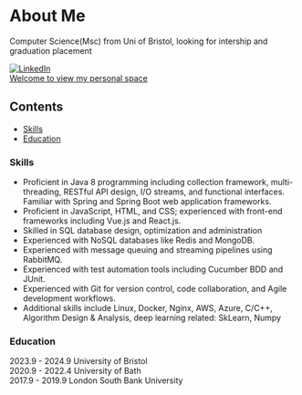 # About Me

Computer Science(Msc) from Uni of Bristol, looking for intership and graduation placement

<!-- PROJECT SHIELDS -->

[![LinkedIn][linkedin-shield]][linkedin-url]
<br>
<a href="https://cn.ronghey.com">Welcome to view my personal space</a>
 
## Contents

- [Skills](#skills)
- [Education](#education)


### Skills
- Proficient in Java 8 programming including collection framework, multi-threading, RESTful API design, I/O streams, and functional interfaces. Familiar with Spring and Spring Boot web application frameworks.
- Proficient in JavaScript, HTML, and CSS; experienced with front-end frameworks including Vue.js and React.js.
- Skilled in SQL database design, optimization and administration 
- Experienced with NoSQL databases like Redis and MongoDB. 
- Experienced with message queuing and streaming pipelines using RabbitMQ. 
- Experienced with test automation tools including Cucumber BDD and JUnit. 
- Experienced with Git for version control, code collaboration, and Agile development workflows.
- Additional skills include Linux, Docker, Nginx, AWS, Azure,  C/C++, Algorithm Design & Analysis, deep learning related: SkLearn, Numpy

### Education
2023.9 - 2024.9 University of Bristol<br>
2020.9 - 2022.4 University of Bath<br>
2017.9 - 2019.9 London South Bank University


<!-- links -->
[linkedin-shield]: https://img.shields.io/badge/-LinkedIn-black.svg?style=flat-square&logo=linkedin&colorB=555
[linkedin-url]: https://www.linkedin.com/in/yi-song-14b82717a/

